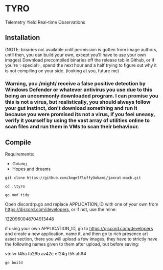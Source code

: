 # TYRO
 Telemetry Yield Real-time Observations
## Installation
(NOTE: binaries not available until permission is gotten from image authors, until then, you can build your own, except you'll have to use your own images)
Download precompiled binaries off the release tab in Github, or if you're ✨special✨, spend the next hour and a half trying to figure out why it is not compiling on your side. (looking at you, future me)
### Warning, you /might/ receive a false positive detection by Windows Defender or whatever antivirus you use due to this being an uncommonly downloaded program. I can promise you this is not a virus, but realistically, you should always follow your gut instinct, don't download something and run it because you were promised its not a virus, if you feel uneasy, verify it yourself by using the vast array of utilities online to scan files and run them in VMs to scan their behaviour.

## Compile 
Requirements:
- Golang
- Hopes and dreams

`git clone https://github.com/AngelFluffyOokami/jamcat-mach.git`

`cd .\tyro`

`go mod tidy`

Open discordrp.go and replace APPLICATION_ID with one of your own from https://discord.com/developers, or if not, use the mine:

1220960048704913448

if using your own APPLICATION_ID, go to https://discord.com/developers and create a new application, name it, and then go to rich presence art asset section, there you will upload a few images, they have to strictly have the following names given to them after upload, but before saving:

vtolvr
f45a
fa26b
av42c
ef24g
t55
ah94

`go build`

